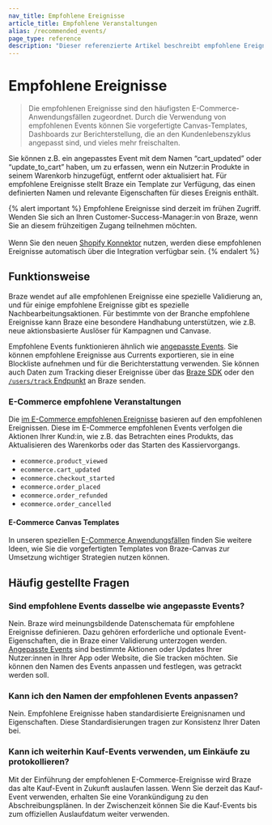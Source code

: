 ```yaml
---
nav_title: Empfohlene Ereignisse
article_title: Empfohlene Veranstaltungen
alias: /recommended_events/
page_type: reference
description: "Dieser referenzierte Artikel beschreibt empfohlene Ereignisse, d.h. Empfehlungen von Braze für E-Commerce-Ereignisse."
---
```


# Empfohlene Ereignisse

> Die empfohlenen Ereignisse sind den häufigsten E-Commerce-Anwendungsfällen zugeordnet. Durch die Verwendung von empfohlenen Events können Sie vorgefertigte Canvas-Templates, Dashboards zur Berichterstellung, die an den Kundenlebenszyklus angepasst sind, und vieles mehr freischalten.

Sie können z.B. ein angepasstes Event mit dem Namen “cart_updated” oder “update_to_cart” haben, um zu erfassen, wenn ein Nutzer:in Produkte in seinem Warenkorb hinzugefügt, entfernt oder aktualisiert hat. Für empfohlene Ereignisse stellt Braze ein Template zur Verfügung, das einen definierten Namen und relevante Eigenschaften für dieses Ereignis enthält.

{% alert important %}
Empfohlene Ereignisse sind derzeit im frühen Zugriff. Wenden Sie sich an Ihren Customer-Success-Manager:in von Braze, wenn Sie an diesem frühzeitigen Zugang teilnehmen möchten. <br><br>Wenn Sie den neuen [Shopify Konnektor]({{site.baseurl}}/partners/ecommerce/shopify/multiple_stores/?tab=shopify%20connector) nutzen, werden diese empfohlenen Ereignisse automatisch über die Integration verfügbar sein.
{% endalert %}

## Funktionsweise

Braze wendet auf alle empfohlenen Ereignisse eine spezielle Validierung an, und für einige empfohlene Ereignisse gibt es spezielle Nachbearbeitungsaktionen. Für bestimmte von der Branche empfohlene Ereignisse kann Braze eine besondere Handhabung unterstützen, wie z.B. neue aktionsbasierte Auslöser für Kampagnen und Canvase.

Empfohlene Events funktionieren ähnlich wie [angepasste Events]({{site.baseurl}}/user_guide/data/custom_data/custom_events). Sie können empfohlene Ereignisse aus Currents exportieren, sie in eine Blockliste aufnehmen und für die Berichterstattung verwenden. Sie können auch Daten zum Tracking dieser Ereignisse über das [Braze SDK]({{site.baseurl}}/developer_guide/getting_started/sdk_overview) oder den [`/users/track` Endpunkt]({{site.baseurl}}/api/endpoints/user_data/post_user_track) an Braze senden.

### E-Commerce empfohlene Veranstaltungen

Die [im E-Commerce empfohlenen Ereignisse]({{site.baseurl}}/ecommerce_events/) basieren auf den empfohlenen Ereignissen. Diese im E-Commerce empfohlenen Events verfolgen die Aktionen Ihrer Kund:in, wie z.B. das Betrachten eines Produkts, das Aktualisieren des Warenkorbs oder das Starten des Kassiervorgangs. 

- `ecommerce.product_viewed`
- `ecommerce.cart_updated`
- `ecommerce.checkout_started`
- `ecommerce.order_placed`
- `ecommerce.order_refunded`
- `ecommerce.order_cancelled`

#### E-Commerce Canvas Templates

In unseren speziellen [E-Commerce Anwendungsfällen]({{site.baseurl}}/user_guide/engagement_tools/canvas/ideas_and_strategies/ecommerce_use_cases/) finden Sie weitere Ideen, wie Sie die vorgefertigten Templates von Braze-Canvas zur Umsetzung wichtiger Strategien nutzen können.

## Häufig gestellte Fragen

### Sind empfohlene Events dasselbe wie angepasste Events?

Nein. Braze wird meinungsbildende Datenschemata für empfohlene Ereignisse definieren. Dazu gehören erforderliche und optionale Event-Eigenschaften, die in Braze einer Validierung unterzogen werden. [Angepasste Events]({{site.baseurl}}/user_guide/data/custom_data/custom_events/) sind bestimmte Aktionen oder Updates Ihrer Nutzer:innen in Ihrer App oder Website, die Sie tracken möchten. Sie können den Namen des Events anpassen und festlegen, was getrackt werden soll.

### Kann ich den Namen der empfohlenen Events anpassen?

Nein. Empfohlene Ereignisse haben standardisierte Ereignisnamen und Eigenschaften. Diese Standardisierungen tragen zur Konsistenz Ihrer Daten bei.

### Kann ich weiterhin Kauf-Events verwenden, um Einkäufe zu protokollieren?

Mit der Einführung der empfohlenen E-Commerce-Ereignisse wird Braze das alte Kauf-Event in Zukunft auslaufen lassen. Wenn Sie derzeit das Kauf-Event verwenden, erhalten Sie eine Vorankündigung zu den Abschreibungsplänen. In der Zwischenzeit können Sie die Kauf-Events bis zum offiziellen Auslaufdatum weiter verwenden.